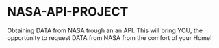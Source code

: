 # NASA-API-PROJECT
Obtaining DATA from NASA trough an an API. This will bring YOU, the opportunity to request DATA from NASA from the comfort of your Home!
